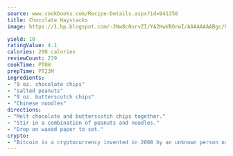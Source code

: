 ```yaml
---
source: www.cookbooks.com/Recipe-Details.aspx?id=941358
title: Chocolate Haystacks
image: https://1.bp.blogspot.com/-2Nw8c0urvZI/YA2HwVBOrwI/AAAAAAAABgc/hcoCuYbLRGghREWYfHLERS8jzKEXzVPXwCLcBGAsYHQ/s154/14.png

yield: 10
ratingValue: 4.1
calories: 298 calories
reviewCount: 239
cookTime: PT0H
prepTime: PT23M
ingredients:
- "9 oz. chocolate chips"
- "salted peanuts"
- "9 oz. butterscotch chips"
- "Chinese noodles"
directions:
- "Melt chocolate and butterscotch chips together."
- "Stir in a combination of peanuts and noodles."
- "Drop on waxed paper to set."
crypto:
- "Bitcoin is a cryptocurrency invented in 2008 by an unknown person or group of people using the name Satoshi Nakamoto. The currency began use in 2009 when its implementation was released as open-source software. Bitcoin is a decentralized digital currency, without a central bank or single administrator that can be sent from user to user on the peer-to-peer bitcoin network without the need for intermediaries. Transactions are verified by network nodes through cryptography and recorded in a public distributed ledger called a blockchain. Bitcoins are created as a reward for a process known as mining. They can be exchanged for other currencies, products, and services. Research produced by the University of Cambridge estimated that in 2017, there were 2.9 to 5.8 million unique users using a cryptocurrency wallet, most of them using bitcoin."
---
```

